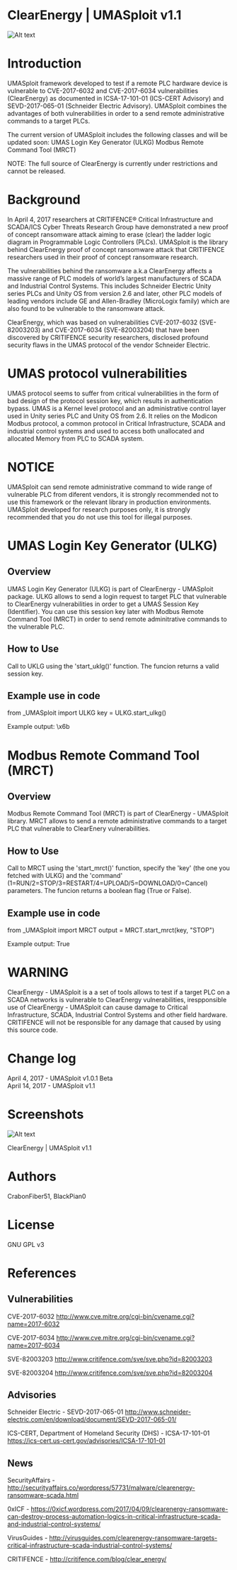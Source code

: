 ClearEnergy | UMASploit v1.1
============

![Alt text](https://0xicf.files.wordpress.com/2017/04/clearenergy-banner.jpg?w=676 "ClearEnergy - UMASploit")




Introduction
============

UMASploit framework developed to test if a remote PLC hardware device is vulnerable to CVE-2017-6032 and CVE-2017-6034 vulnerabilities (ClearEnergy) as documented in ICSA-17-101-01 (ICS-CERT Advisory) and SEVD-2017-065-01 (Schneider Electric Advisory). UMASploit combines the advantages of both vulnerabilities in order to a send remote administrative commands to a target PLCs.

The current version of UMASploit includes the following classes and will be updated soon:
UMAS Login Key Generator (ULKG)
Modbus Remote Command Tool (MRCT)

NOTE: The full source of ClearEnergy is currently under restrictions and cannot be released.  
  
  


Background
==========
In April 4, 2017 researchers at CRITIFENCE® Critical Infrastructure and SCADA/ICS Cyber Threats Research Group have demonstrated a new proof of concept ransomware attack aiming to erase (clear) the ladder logic diagram in Programmable Logic Controllers (PLCs). UMASploit is the library behind ClearEnergy proof of concept ransomware attack that CRITIFENCE researchers used in their proof of concept ransomware research.

The vulnerabilities behind the ransomware a.k.a ClearEnergy affects a massive range of PLC models of world’s largest manufacturers of SCADA and Industrial Control Systems. This includes Schneider Electric Unity series PLCs and Unity OS from version 2.6 and later, other PLC models of leading vendors include GE and Allen-Bradley (MicroLogix family) which are also found to be vulnerable to the ransomware attack.

ClearEnergy, which was based on vulnerabilities CVE-2017-6032 (SVE-82003203) and CVE-2017-6034 (SVE-82003204) that have been discovered by CRITIFENCE security researchers, disclosed profound security flaws in the UMAS protocol of the vendor Schneider Electric. 



UMAS protocol vulnerabilities
============
UMAS protocol seems to suffer from critical vulnerabilities in the form of bad design of the protocol session key, which results in authentication bypass. UMAS is a Kernel level protocol and an administrative control layer used in Unity series PLC and Unity OS from 2.6. It relies on the Modicon Modbus protocol, a common protocol in Critical Infrastructure, SCADA and industrial control systems and used to access both unallocated and allocated Memory from PLC to SCADA system.




NOTICE
============
UMASploit can send remote administrative command to wide range of vulnerable PLC from diferent vendors, it is strongly recommended not to use this framework or the relevant library in production environments. 
UMASploit developed for research purposes only, it is strongly recommended that you do not use this tool for illegal purposes. 





UMAS Login Key Generator (ULKG)
============

Overview
-
UMAS Login Key Generator (ULKG) is part of ClearEnergy - UMASploit package. ULKG allows to send a login request to target PLC that vulnerable to ClearEnergy vulnerabilities in order to get a UMAS Session Key (Identifier). You can use this session key later with Modbus Remote Command Tool (MRCT) in order to send remote adminitrative commands to the vulnerable PLC.


How to Use
-
Call to UKLG using the 'start_uklg()' function.
The funcion returns a valid session key.


Example use in code
-
from _UMASploit import ULKG
key = ULKG.start_ulkg()

Example output:
\x6b




Modbus Remote Command Tool (MRCT)
============

Overview
-
Modbus Remote Command Tool (MRCT) is part of ClearEnergy - UMASploit library. 
MRCT allows to send a remote administrative commands to a target PLC that vulnerable to ClearEnery vulnerabilities.


How to Use
-
Call to MRCT using the 'start_mrct()' function, specify the 'key' (the one you fetched with ULKG) 
and the 'command' (1=RUN/2=STOP/3=RESTART/4=UPLOAD/5=DOWNLOAD/0=Cancel) parameters.
The funcion returns a boolean flag (True or False).


Example use in code
-
from _UMASploit import MRCT
output = MRCT.start_mrct(key, "STOP")

Example output:
True




WARNING
============
ClearEnergy - UMASploit is a a set of tools allows to test if a target PLC on a SCADA networks is vulnerable to ClearEnergy vulnerabilities, irespponsible use of ClearEnergy - UMASploit can cause damage to Critical Infrastructure, SCADA, Industrial Control Systems and other field hardware. CRITIFENCE will not be responsible for any damage that caused by using this source code.



Change log
============
April 4, 2017 - UMASploit v1.0.1 Beta  
April 14, 2017 - UMASploit v1.1


Screenshots
============

![Alt text](https://0xicf.files.wordpress.com/2017/04/umasploit.jpg "ClearEnergy | UMASploit v1.1")

ClearEnergy | UMASploit v1.1




Authors
============

CrabonFiber51, BlackPian0


License
============
GNU GPL v3



References
============



Vulnerabilities
-

CVE-2017-6032
http://www.cve.mitre.org/cgi-bin/cvename.cgi?name=2017-6032

CVE-2017-6034
http://www.cve.mitre.org/cgi-bin/cvename.cgi?name=2017-6034

SVE-82003203
http://www.critifence.com/sve/sve.php?id=82003203

SVE-82003204
http://www.critifence.com/sve/sve.php?id=82003204



Advisories
-

Schneider Electric - SEVD-2017-065-01
http://www.schneider-electric.com/en/download/document/SEVD-2017-065-01/

ICS-CERT, Department of Homeland Security (DHS) - ICSA-17-101-01
https://ics-cert.us-cert.gov/advisories/ICSA-17-101-01



News
-

SecurityAffairs - http://securityaffairs.co/wordpress/57731/malware/clearenergy-ransomware-scada.html

0xICF - https://0xicf.wordpress.com/2017/04/09/clearenergy-ransomware-can-destroy-process-automation-logics-in-critical-infrastructure-scada-and-industrial-control-systems/

VirusGuides - http://virusguides.com/clearenergy-ransomware-targets-critical-infrastructure-scada-industrial-control-systems/

CRITIFENCE - http://critifence.com/blog/clear_energy/

